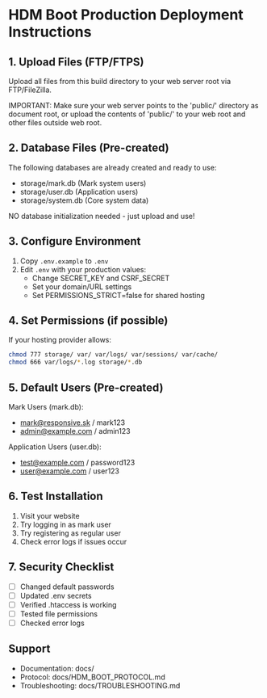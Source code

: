 # HDM Boot Production Deployment Instructions

## 1. Upload Files (FTP/FTPS)
Upload all files from this build directory to your web server root via FTP/FileZilla.

IMPORTANT: Make sure your web server points to the 'public/' directory as document root,
or upload the contents of 'public/' to your web root and other files outside web root.

## 2. Database Files (Pre-created)
The following databases are already created and ready to use:
- storage/mark.db (Mark system users)
- storage/user.db (Application users)
- storage/system.db (Core system data)

NO database initialization needed - just upload and use!

## 3. Configure Environment
1. Copy `.env.example` to `.env`
2. Edit `.env` with your production values:
   - Change SECRET_KEY and CSRF_SECRET
   - Set your domain/URL settings
   - Set PERMISSIONS_STRICT=false for shared hosting

## 4. Set Permissions (if possible)
If your hosting provider allows:
```bash
chmod 777 storage/ var/ var/logs/ var/sessions/ var/cache/
chmod 666 var/logs/*.log storage/*.db
```

## 5. Default Users (Pre-created)
Mark Users (mark.db):
- mark@responsive.sk / mark123
- admin@example.com / admin123

Application Users (user.db):
- test@example.com / password123
- user@example.com / user123

## 6. Test Installation
1. Visit your website
2. Try logging in as mark user
3. Try registering as regular user
4. Check error logs if issues occur

## 7. Security Checklist
- [ ] Changed default passwords
- [ ] Updated .env secrets
- [ ] Verified .htaccess is working
- [ ] Tested file permissions
- [ ] Checked error logs

## Support
- Documentation: docs/
- Protocol: docs/HDM_BOOT_PROTOCOL.md
- Troubleshooting: docs/TROUBLESHOOTING.md
